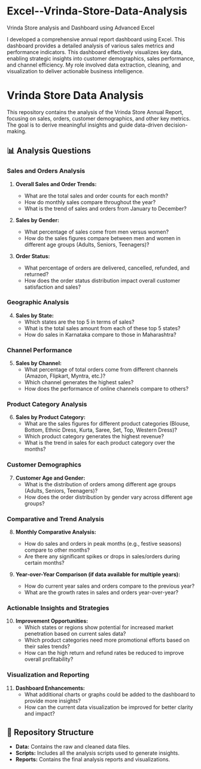 # Excel--Vrinda-Store-Data-Analysis
Vrinda Store analysis and Dashboard using Advanced Excel

I developed a comprehensive annual report dashboard using Excel. This dashboard provides a detailed analysis of various sales metrics and performance indicators. This dashboard effectively visualizes key data, enabling strategic insights into customer demographics, sales performance, and channel efficiency. My role involved data extraction, cleaning, and visualization to deliver actionable business intelligence.

 # Vrinda Store Data Analysis

This repository contains the analysis of the Vrinda Store Annual Report, focusing on sales, orders, customer demographics, and other key metrics. The goal is to derive meaningful insights and guide data-driven decision-making.

## 📊 Analysis Questions

### Sales and Orders Analysis

1. **Overall Sales and Order Trends:**
   - What are the total sales and order counts for each month?
   - How do monthly sales compare throughout the year?
   - What is the trend of sales and orders from January to December?

2. **Sales by Gender:**
   - What percentage of sales come from men versus women?
   - How do the sales figures compare between men and women in different age groups (Adults, Seniors, Teenagers)?

3. **Order Status:**
   - What percentage of orders are delivered, cancelled, refunded, and returned?
   - How does the order status distribution impact overall customer satisfaction and sales?

### Geographic Analysis

4. **Sales by State:**
   - Which states are the top 5 in terms of sales?
   - What is the total sales amount from each of these top 5 states?
   - How do sales in Karnataka compare to those in Maharashtra?

### Channel Performance

5. **Sales by Channel:**
   - What percentage of total orders come from different channels (Amazon, Flipkart, Myntra, etc.)?
   - Which channel generates the highest sales?
   - How does the performance of online channels compare to others?

### Product Category Analysis

6. **Sales by Product Category:**
   - What are the sales figures for different product categories (Blouse, Bottom, Ethnic Dress, Kurta, Saree, Set, Top, Western Dress)?
   - Which product category generates the highest revenue?
   - What is the trend in sales for each product category over the months?

### Customer Demographics

7. **Customer Age and Gender:**
   - What is the distribution of orders among different age groups (Adults, Seniors, Teenagers)?
   - How does the order distribution by gender vary across different age groups?

### Comparative and Trend Analysis

8. **Monthly Comparative Analysis:**
   - How do sales and orders in peak months (e.g., festive seasons) compare to other months?
   - Are there any significant spikes or drops in sales/orders during certain months?

9. **Year-over-Year Comparison (if data available for multiple years):**
   - How do current year sales and orders compare to the previous year?
   - What are the growth rates in sales and orders year-over-year?

### Actionable Insights and Strategies

10. **Improvement Opportunities:**
    - Which states or regions show potential for increased market penetration based on current sales data?
    - Which product categories need more promotional efforts based on their sales trends?
    - How can the high return and refund rates be reduced to improve overall profitability?

### Visualization and Reporting

11. **Dashboard Enhancements:**
    - What additional charts or graphs could be added to the dashboard to provide more insights?
    - How can the current data visualization be improved for better clarity and impact?

## 📂 Repository Structure

- **Data:** Contains the raw and cleaned data files.
- **Scripts:** Includes all the analysis scripts used to generate insights.
- **Reports:** Contains the final analysis reports and visualizations.
